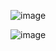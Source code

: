 ![image](https://github.com/nsinorov/Web-Development-Bootcamp-/assets/45227327/e42c2b74-7bb9-4d7c-b33c-f898e14b1aed)

![image](https://github.com/nsinorov/Web-Development-Bootcamp-/assets/45227327/8524ed08-7d99-4175-9dc3-88c022941c72)


